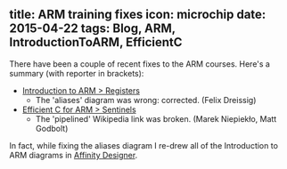 title: ARM training fixes
icon: microchip
date: 2015-04-22
tags: Blog, ARM, IntroductionToARM, EfficientC
----

There have been a couple of recent fixes to the ARM courses. Here's a summary (with reporter in brackets):

* [Introduction to ARM > Registers](/arm/introduction-to-arm/registers.html)
  * The 'aliases' diagram was wrong: corrected. (Felix Dreissig)
* [Efficient C for ARM > Sentinels](/arm/efficient-c-for-arm/sentinels.html)
  * The 'pipelined' Wikipedia link was broken. (Marek Niepiekło, Matt Godbolt)

In fact, while fixing the aliases diagram I re-drew all of the Introduction to ARM diagrams in [Affinity Designer](https://affinity.serif.com/en-gb/).

